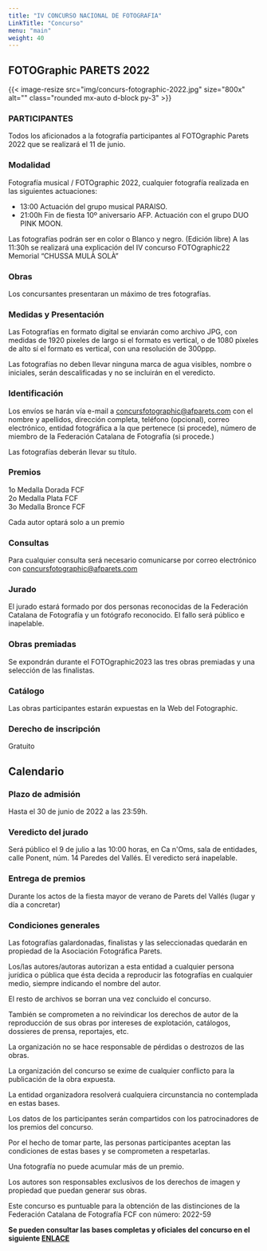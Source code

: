 ```yaml
---
title: "IV CONCURSO NACIONAL DE FOTOGRAFIA"
LinkTitle: "Concurso"
menu: "main"
weight: 40
---
```

## FOTOGraphic PARETS 2022

{{< image-resize src="img/concurs-fotographic-2022.jpg" size="800x" alt="" class="rounded mx-auto d-block py-3" >}}

### PARTICIPANTES

Todos los aficionados a la fotografía participantes al FOTOgraphic Parets 2022 que se realizará el 11 de junio.

### Modalidad

Fotografía musical / FOTOgraphic 2022, cualquier fotografía realizada en las siguientes actuaciones:

- 13:00 Actuación del grupo musical PARAISO.
- 21:00h Fin de fiesta 10º aniversario AFP. Actuación con el grupo DUO PINK MOON.

Las fotografías podrán ser en color o Blanco y negro. (Edición libre)
A las 11:30h se realizará una explicación del IV concurso FOTOgraphic22 Memorial “CHUSSA MULÀ SOLÀ”

### Obras

Los concursantes presentaran un máximo de tres fotografías.

### Medidas y Presentación

Las Fotografías en formato digital se enviarán como archivo JPG, con medidas de 1920 pixeles de largo si el formato es vertical, o de 1080 píxeles de alto sí el formato es vertical, con una resolución de 300ppp.

Las fotografías no deben llevar ninguna marca de agua visibles, nombre o iniciales, serán descalificadas y no se incluirán en el veredicto.

### Identificación

Los envíos se harán vía e-mail a [concursfotographic@afparets.com](mailto:concursfotographic@afparets.com) con el nombre y apellidos, dirección completa, teléfono (opcional), correo electrónico, entidad fotográfica a la que pertenece (si procede), número de miembro de la Federación Catalana de Fotografía (si procede.)

Las fotografías deberán llevar su título.

### Premios

1o Medalla Dorada FCF\
2o Medalla Plata FCF\
3o Medalla Bronce FCF

Cada autor optará solo a un premio

### Consultas

Para cualquier consulta será necesario comunicarse por correo electrónico con [concursfotographic@afparets.com](mailto:concursfotographic@afparets.com)

### Jurado

El jurado estará formado por dos personas reconocidas de la Federación Catalana de Fotografía y un fotógrafo reconocido.
El fallo será público e inapelable.

### Obras premiadas

Se expondrán durante el FOTOgraphic2023 las tres obras premiadas y una selección de las finalistas.

### Catálogo

Las obras participantes estarán expuestas en la Web del Fotographic.

### Derecho de inscripción

Gratuito

## Calendario

### Plazo de admisión

Hasta el 30 de junio de 2022 a las 23:59h.

### Veredicto del jurado

Será público el 9 de julio a las 10:00 horas, en Ca n'Oms, sala de entidades, calle Ponent, núm. 14 Paredes del Vallés.
El veredicto será inapelable.

### Entrega de premios

Durante los actos de la fiesta mayor de verano de Parets del Vallés (lugar y día a concretar)

### Condiciones generales

Las fotografías galardonadas, finalistas y las seleccionadas quedarán en propiedad de la Asociación Fotográfica Parets.

Los/las autores/autoras autorizan a esta entidad a cualquier persona jurídica o pública que ésta decida a reproducir las fotografías en cualquier medio, siempre indicando el nombre del autor.

El resto de archivos se borran una vez concluido el concurso.

También se comprometen a no reivindicar los derechos de autor de la reproducción de sus obras por intereses de explotación, catálogos, dossieres de prensa, reportajes, etc.

La organización no se hace responsable de pérdidas o destrozos de las obras.

La organización del concurso se exime de cualquier conflicto para la publicación de la obra expuesta.

La entidad organizadora resolverá cualquiera circunstancia no contemplada en estas bases.

Los datos de los participantes serán compartidos con los patrocinadores de los premios del concurso.

Por el hecho de tomar parte, las personas participantes aceptan las condiciones de estas bases y se comprometen a respetarlas.

Una fotografía no puede acumular más de un premio.

Los autores son responsables exclusivos de los derechos de imagen y propiedad que puedan generar sus obras.

Este concurso es puntuable para la obtención de las distinciones de la Federación Catalana de Fotografía FCF con número: 2022-59

**Se pueden consultar las bases completas y oficiales del concurso en el siguiente [ENLACE](/pdf/bases-concurso-2022-v4.pdf)**
